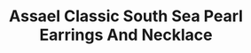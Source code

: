 ---
title: Assael Classic South Sea Pearl Earrings And Necklace
description: 'The perfect set for a range of formal occasions - from luncheons, to galas, to any time you want to elevate the elegance factor.'
specs: >-
  EARRINGS: 13.7mm South Sea Cultured Pearls and 4.45 carats of White Diamonds,
  set in Platinum.



  NECKLACE: 14.0 - 17.5mm South Sea Cultured Pearls with Pave Diamond Clasp.
images:
  - image_path: /uploads/assael-classic-south-sea-pearl-earrings-and-necklace.png
_category:
order_number: 14
categories:
  - necklaces
  - earrings
---